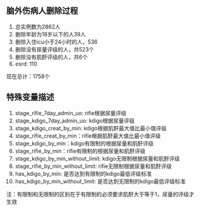 ## 脑外伤病人删除过程

1. 总实例数为2862人
2. 删除年龄为18岁以下的人39人
3. 删除入住icu小于24小时的人，536
4. 删除没有尿量评级的人，共523个
5. 删除没有肌酐评级的人，共6个
6. esrd: 110

现在总计：1758个

## 特殊变量描述

1. stage_rifie_7day_admin_uo: rifie根据尿量评级
2. stage_kdigo_7day_admin_uo: kdigo根据尿量评级
3. stage_kdigo_creat_by_min: kdigo根据肌酐最大值比最小值评级
4. stage_rifie_creat_by_min：rifie根据肌酐最大值比最小值评级
5. stage_kdigo_by_min：kdigo有限制的根据尿量和肌酐评级
6. stage_rifie_by_min：rifie有限制的根据尿量和肌酐评级
7. stage_kdigo_by_min_without_limit: kdigo无限制根据尿量和肌酐评级
8. stage_rifie_by_min_without_limit: rifie无限制根据尿量和肌酐评级
9. has_kdigo_by_min: 是否达到有限制的kdigo最低评级标准
10. has_kdigo_by_min_without_limit: 是否达到无限制的kdigo最低评级标准


注：有限制和无限制的区别在于有限制的必须要求肌酐大于等于1，尿量的评级才生效